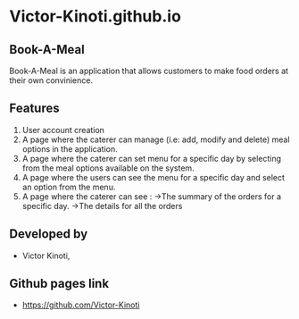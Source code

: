 # Victor-Kinoti.github.io



## Book-A-Meal
Book-A-Meal is an application that allows customers to make food orders at their own convinience.

## Features
1. User account creation
2. A page where the caterer can manage (i.e: add, modify and delete) meal options in the application.
3. A page where the caterer can set menu for a specific day by selecting from the meal options available on the system.
4. A page where the users can see the menu for a specific day and select an option from the menu.
5. A page where the caterer can see :
    ->The summary of the orders for a  specific day.
    ->The details for all the orders


## Developed by
* Victor Kinoti, 


## Github pages link
* https://github.com/Victor-Kinoti
